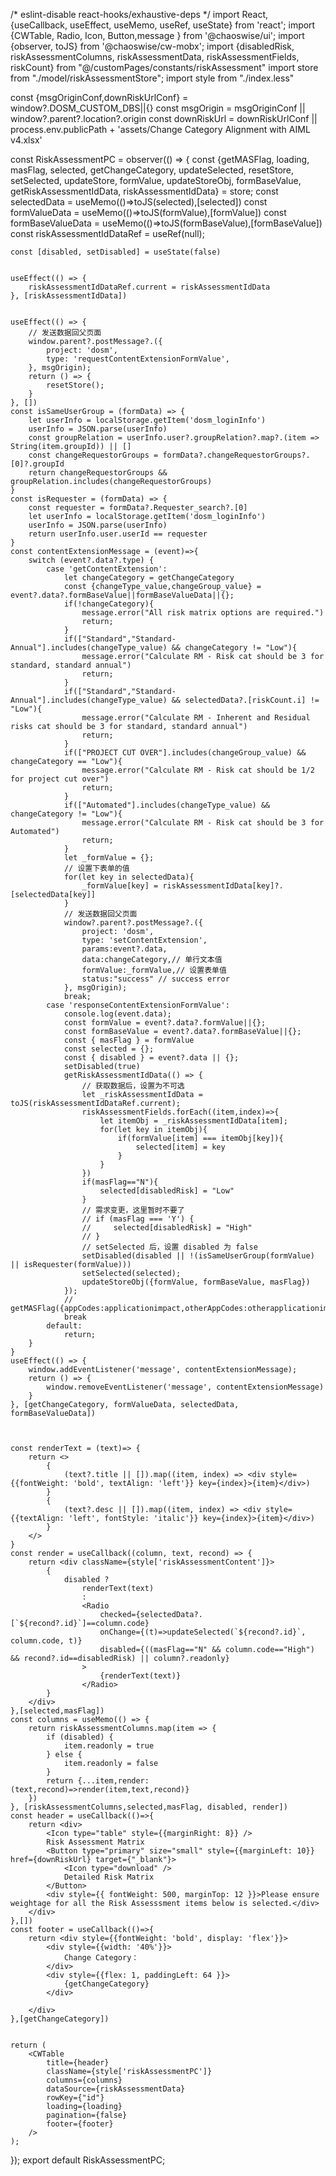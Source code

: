 /* eslint-disable react-hooks/exhaustive-deps */
import React, {useCallback, useEffect, useMemo, useRef, useState} from 'react';
import {CWTable, Radio, Icon, Button,message } from '@chaoswise/ui';
import {observer, toJS} from '@chaoswise/cw-mobx';
import {disabledRisk, riskAssessmentColumns, riskAssessmentData, riskAssessmentFields, riskCount} from "@/customPages/constants/riskAssessment"
import store from "./model/riskAssessmentStore";
import style from "./index.less"


const {msgOriginConf,downRiskUrlConf} = window?.DOSM_CUSTOM_DBS||{}
const msgOrigin = msgOriginConf || window?.parent?.location?.origin
const downRiskUrl = downRiskUrlConf || process.env.publicPath + 'assets/Change Category Alignment with AIML v4.xlsx'


const RiskAssessmentPC = observer(() => {
    const {getMASFlag, loading, masFlag, selected, getChangeCategory, updateSelected, resetStore, setSelected, updateStore, formValue, updateStoreObj, formBaseValue, getRiskAssessmentIdData, riskAssessmentIdData} = store;
    const selectedData = useMemo(()=>toJS(selected),[selected])
    const formValueData = useMemo(()=>toJS(formValue),[formValue])
    const formBaseValueData = useMemo(()=>toJS(formBaseValue),[formBaseValue])
    const riskAssessmentIdDataRef = useRef(null);


    const [disabled, setDisabled] = useState(false)


    useEffect(() => {
        riskAssessmentIdDataRef.current = riskAssessmentIdData
    }, [riskAssessmentIdData])


    useEffect(() => {
        // 发送数据回父页面
        window.parent?.postMessage?.({
            project: 'dosm',
            type: 'requestContentExtensionFormValue',
        }, msgOrigin);
        return () => {
            resetStore();
        }
    }, [])
    const isSameUserGroup = (formData) => {
        let userInfo = localStorage.getItem('dosm_loginInfo')
        userInfo = JSON.parse(userInfo)
        const groupRelation = userInfo.user?.groupRelation?.map?.(item => String(item.groupId)) || []
        const changeRequestorGroups = formData?.changeRequestorGroups?.[0]?.groupId
        return changeRequestorGroups && groupRelation.includes(changeRequestorGroups)
    }
    const isRequester = (formData) => {
        const requester = formData?.Requester_search?.[0]
        let userInfo = localStorage.getItem('dosm_loginInfo')
        userInfo = JSON.parse(userInfo)
        return userInfo.user.userId == requester
    }
    const contentExtensionMessage = (event)=>{
        switch (event?.data?.type) {
            case 'getContentExtension':
                let changeCategory = getChangeCategory
                const {changeType_value,changeGroup_value} = event?.data?.formBaseValue||formBaseValueData||{};
                if(!changeCategory){
                    message.error("All risk matrix options are required.")
                    return;
                }
                if(["Standard","Standard-Annual"].includes(changeType_value) && changeCategory != "Low"){
                    message.error("Calculate RM - Risk cat should be 3 for standard, standard annual")
                    return;
                }
                if(["Standard","Standard-Annual"].includes(changeType_value) && selectedData?.[riskCount.i] != "Low"){
                    message.error("Calculate RM - Inherent and Residual risks cat should be 3 for standard, standard annual")
                    return;
                }
                if(["PROJECT CUT OVER"].includes(changeGroup_value) && changeCategory == "Low"){
                    message.error("Calculate RM - Risk cat should be 1/2 for project cut over")
                    return;
                }
                if(["Automated"].includes(changeType_value) && changeCategory != "Low"){
                    message.error("Calculate RM - Risk cat should be 3 for Automated")
                    return;
                }
                let _formValue = {};
                // 设置下表单的值
                for(let key in selectedData){
                    _formValue[key] = riskAssessmentIdData[key]?.[selectedData[key]]
                }
                // 发送数据回父页面
                window?.parent?.postMessage?.({
                    project: 'dosm',
                    type: 'setContentExtension',
                    params:event?.data,
                    data:changeCategory,// 单行文本值
                    formValue:_formValue,// 设置表单值
                    status:"success" // success error
                }, msgOrigin);
                break;
            case 'responseContentExtensionFormValue':
                console.log(event.data);
                const formValue = event?.data?.formValue||{};
                const formBaseValue = event?.data?.formBaseValue||{};
                const { masFlag } = formValue
                const selected = {};
                const { disabled } = event?.data || {};
                setDisabled(true)
                getRiskAssessmentIdData(() => {
                    // 获取数据后，设置为不可选
                    let _riskAssessmentIdData = toJS(riskAssessmentIdDataRef.current);
                    riskAssessmentFields.forEach((item,index)=>{
                        let itemObj = _riskAssessmentIdData[item];
                        for(let key in itemObj){
                            if(formValue[item] === itemObj[key]){
                                selected[item] = key
                            }
                        }
                    })
                    if(masFlag=="N"){
                        selected[disabledRisk] = "Low"
                    }
                    // 需求变更，这里暂时不要了
                    // if (masFlag === 'Y') {
                    //     selected[disabledRisk] = "High"
                    // }
                    // setSelected 后，设置 disabled 为 false
                    setDisabled(disabled || !(isSameUserGroup(formValue) || isRequester(formValue)))
                    setSelected(selected);
                    updateStoreObj({formValue, formBaseValue, masFlag})
                });
                // getMASFlag({appCodes:applicationimpact,otherAppCodes:otherapplicationimpact})
                break
            default:
                return;
        }
    }
    useEffect(() => {
        window.addEventListener('message', contentExtensionMessage);
        return () => {
            window.removeEventListener('message', contentExtensionMessage)
        }
    }, [getChangeCategory, formValueData, selectedData, formBaseValueData])



    const renderText = (text)=> {
        return <>
            {
                (text?.title || []).map((item, index) => <div style={{fontWeight: 'bold', textAlign: 'left'}} key={index}>{item}</div>)
            }
            {
                (text?.desc || []).map((item, index) => <div style={{textAlign: 'left', fontStyle: 'italic'}} key={index}>{item}</div>)
            }
        </>
    }
    const render = useCallback((column, text, recond) => {
        return <div className={style['riskAssessmentContent']}>
            {
                disabled ?
                    renderText(text)
                    :
                    <Radio
                        checked={selectedData?.[`${recond?.id}`]==column.code}
                        onChange={(t)=>updateSelected(`${recond?.id}`, column.code, t)}
                        disabled={((masFlag=="N" && column.code=="High") && recond?.id==disabledRisk) || column?.readonly}
                    >
                        {renderText(text)}
                    </Radio>
            }
        </div>
    },[selected,masFlag])
    const columns = useMemo(() => {
        return riskAssessmentColumns.map(item => {
            if (disabled) {
                item.readonly = true
            } else {
                item.readonly = false
            }
            return {...item,render:(text,recond)=>render(item,text,recond)}
        })
    }, [riskAssessmentColumns,selected,masFlag, disabled, render])
    const header = useCallback(()=>{
        return <div>
            <Icon type="table" style={{marginRight: 8}} />
            Risk Assessment Matrix
            <Button type="primary" size="small" style={{marginLeft: 10}} href={downRiskUrl} target={"_blank"}>
                <Icon type="download" />
                Detailed Risk Matrix
            </Button>
            <div style={{ fontWeight: 500, marginTop: 12 }}>Please ensure weightage for all the Risk Assesssment items below is selected.</div>
        </div>
    },[])
    const footer = useCallback(()=>{
        return <div style={{fontWeight: 'bold', display: 'flex'}}>
            <div style={{width: '40%'}}>
                Change Category：
            </div>
            <div style={{flex: 1, paddingLeft: 64 }}>
                {getChangeCategory}
            </div>

        </div>
    },[getChangeCategory])


    return (
        <CWTable
            title={header}
            className={style['riskAssessmentPC']}
            columns={columns}
            dataSource={riskAssessmentData}
            rowKey={"id"}
            loading={loading}
            pagination={false}
            footer={footer}
        />
    );
});
export default RiskAssessmentPC;
